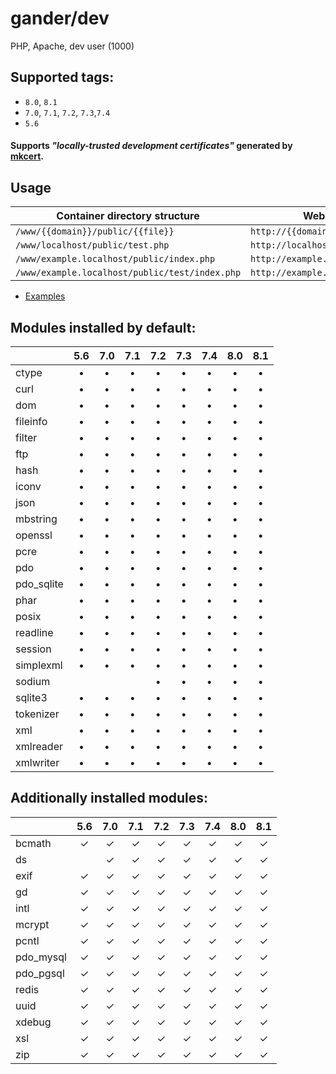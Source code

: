 # gander/dev
PHP, Apache, dev user (1000)

## Supported tags:
* `8.0`, `8.1`
* `7.0`, `7.1`, `7.2`, `7.3`,`7.4`
* `5.6`

#### Supports _"locally-trusted development certificates"_ generated by [mkcert](https://mkcert.dev/).

## Usage

| Container directory structure                  | Web path structure                        |
|------------------------------------------------|-------------------------------------------|
| `/www/{{domain}}/public/{{file}}`              | `http://{{domain}}/{{file}}`              |
| `/www/localhost/public/test.php`               | `http://localhost/test.php`               |
| `/www/example.localhost/public/index.php`      | `http://example.localhost/index.php`      |
| `/www/example.localhost/public/test/index.php` | `http://example.localhost/test/index.php` |


+ [Examples](./examples/README.md)


## Modules installed by default:

|          | 5.6   | 7.0   | 7.1   | 7.2   | 7.3   | 7.4   | 8.0   | 8.1   |
|----------|:-----:|:-----:|:-----:|:-----:|:-----:|:-----:|:-----:|:-----:|
|ctype     |&bull; |&bull; |&bull; |&bull; |&bull; |&bull; |&bull; |&bull; |
|curl      |&bull; |&bull; |&bull; |&bull; |&bull; |&bull; |&bull; |&bull; |
|dom       |&bull; |&bull; |&bull; |&bull; |&bull; |&bull; |&bull; |&bull; |
|fileinfo  |&bull; |&bull; |&bull; |&bull; |&bull; |&bull; |&bull; |&bull; |
|filter    |&bull; |&bull; |&bull; |&bull; |&bull; |&bull; |&bull; |&bull; |
|ftp       |&bull; |&bull; |&bull; |&bull; |&bull; |&bull; |&bull; |&bull; |
|hash      |&bull; |&bull; |&bull; |&bull; |&bull; |&bull; |&bull; |&bull; |
|iconv     |&bull; |&bull; |&bull; |&bull; |&bull; |&bull; |&bull; |&bull; |
|json      |&bull; |&bull; |&bull; |&bull; |&bull; |&bull; |&bull; |&bull; |
|mbstring  |&bull; |&bull; |&bull; |&bull; |&bull; |&bull; |&bull; |&bull; |
|openssl   |&bull; |&bull; |&bull; |&bull; |&bull; |&bull; |&bull; |&bull; |
|pcre      |&bull; |&bull; |&bull; |&bull; |&bull; |&bull; |&bull; |&bull; |
|pdo       |&bull; |&bull; |&bull; |&bull; |&bull; |&bull; |&bull; |&bull; |
|pdo_sqlite|&bull; |&bull; |&bull; |&bull; |&bull; |&bull; |&bull; |&bull; |
|phar      |&bull; |&bull; |&bull; |&bull; |&bull; |&bull; |&bull; |&bull; |
|posix     |&bull; |&bull; |&bull; |&bull; |&bull; |&bull; |&bull; |&bull; |
|readline  |&bull; |&bull; |&bull; |&bull; |&bull; |&bull; |&bull; |&bull; |
|session   |&bull; |&bull; |&bull; |&bull; |&bull; |&bull; |&bull; |&bull; |
|simplexml |&bull; |&bull; |&bull; |&bull; |&bull; |&bull; |&bull; |&bull; |
|sodium    |       |       |       |&bull; |&bull; |&bull; |&bull; |&bull; |
|sqlite3   |&bull; |&bull; |&bull; |&bull; |&bull; |&bull; |&bull; |&bull; |
|tokenizer |&bull; |&bull; |&bull; |&bull; |&bull; |&bull; |&bull; |&bull; |
|xml       |&bull; |&bull; |&bull; |&bull; |&bull; |&bull; |&bull; |&bull; |
|xmlreader |&bull; |&bull; |&bull; |&bull; |&bull; |&bull; |&bull; |&bull; |
|xmlwriter |&bull; |&bull; |&bull; |&bull; |&bull; |&bull; |&bull; |&bull; |

## Additionally installed modules:

|          | 5.6   | 7.0   | 7.1   | 7.2   | 7.3   | 7.4   | 8.0   | 8.1   |
|----------|:-----:|:-----:|:-----:|:-----:|:-----:|:-----:|:-----:|:-----:|
|bcmath    |&check;|&check;|&check;|&check;|&check;|&check;|&check;|&check;|
|ds        |       |&check;|&check;|&check;|&check;|&check;|&check;|&check;|
|exif      |&check;|&check;|&check;|&check;|&check;|&check;|&check;|&check;|
|gd        |&check;|&check;|&check;|&check;|&check;|&check;|&check;|&check;|
|intl      |&check;|&check;|&check;|&check;|&check;|&check;|&check;|&check;|
|mcrypt    |&check;|&check;|&check;|&check;|&check;|&check;|&check;|&check;|
|pcntl     |&check;|&check;|&check;|&check;|&check;|&check;|&check;|&check;|
|pdo_mysql |&check;|&check;|&check;|&check;|&check;|&check;|&check;|&check;|
|pdo_pgsql |&check;|&check;|&check;|&check;|&check;|&check;|&check;|&check;|
|redis     |&check;|&check;|&check;|&check;|&check;|&check;|&check;|&check;|
|uuid      |&check;|&check;|&check;|&check;|&check;|&check;|&check;|&check;|
|xdebug    |&check;|&check;|&check;|&check;|&check;|&check;|&check;|&check;|
|xsl       |&check;|&check;|&check;|&check;|&check;|&check;|&check;|&check;|
|zip       |&check;|&check;|&check;|&check;|&check;|&check;|&check;|&check;|

